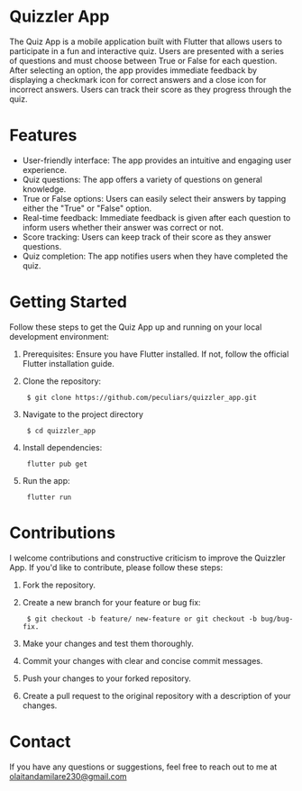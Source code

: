 # Quizzler App
The Quiz App is a mobile application built with Flutter that allows users to participate in a fun and interactive quiz. Users are presented with a series of questions and must choose between True or False for each question. After selecting an option, the app provides immediate feedback by displaying a checkmark icon for correct answers and a close icon for incorrect answers. Users can track their score as they progress through the quiz.
# Features 
* User-friendly interface: The app provides an intuitive and engaging user experience.
* Quiz questions: The app offers a variety of questions on general knowledge.
* True or False options: Users can easily select their answers by tapping either the
"True" or "False" option.
* Real-time feedback: Immediate feedback is given after each question to inform users whether their answer was correct or not.
* Score tracking: Users can keep track of their score as they answer questions.
* Quiz completion: The app notifies users when they have completed the quiz.

# Getting Started 
Follow these steps to get the Quiz App up and running on your local development environment:
1. Prerequisites: Ensure you have Flutter installed. If not, follow the official Flutter installation guide.
2. Clone the repository: 

        $ git clone https://github.com/peculiars/quizzler_app.git
3. Navigate to the project directory

        $ cd quizzler_app
4. Install dependencies:

        flutter pub get
5. Run the app: 

        flutter run
# Contributions
I welcome contributions and constructive criticism to improve the Quizzler App. If you'd like to contribute, please follow these steps:
1. Fork the repository.
2. Create a new branch for your feature or bug fix: 

        $ git checkout -b feature/ new-feature or git checkout -b bug/bug-fix.
3. Make your changes and test them thoroughly.
4. Commit your changes with clear and concise commit messages.
5. Push your changes to your forked repository.
6. Create a pull request to the original repository with a description of your changes.

# Contact 
If you have any questions or suggestions, feel free to reach out to me at olaitandamilare230@gmail.com

